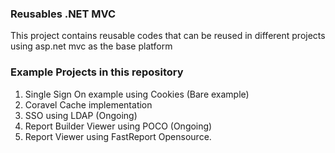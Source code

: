### Reusables .NET MVC

This project contains reusable codes that can be reused in different projects using asp.net mvc as the base platform
   
### Example Projects in this repository 
1. Single Sign On example using Cookies (Bare example)
2. Coravel Cache implementation
3. SSO using LDAP (Ongoing)
4. Report Builder Viewer using POCO (Ongoing)
5. Report Viewer using FastReport Opensource.
